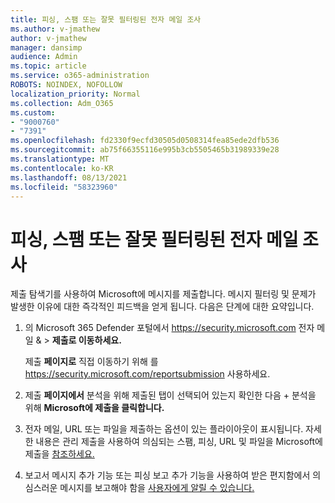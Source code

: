 ```yaml
---
title: 피싱, 스팸 또는 잘못 필터링된 전자 메일 조사
ms.author: v-jmathew
author: v-jmathew
manager: dansimp
audience: Admin
ms.topic: article
ms.service: o365-administration
ROBOTS: NOINDEX, NOFOLLOW
localization_priority: Normal
ms.collection: Adm_O365
ms.custom:
- "9000760"
- "7391"
ms.openlocfilehash: fd2330f9ecfd30505d0508314fea85ede2dfb536
ms.sourcegitcommit: ab75f66355116e995b3cb5505465b31989339e28
ms.translationtype: MT
ms.contentlocale: ko-KR
ms.lasthandoff: 08/13/2021
ms.locfileid: "58323960"
---
```

# <a name="investigate-phishing-spam-or-incorrectly-filtered-email"></a>피싱, 스팸 또는 잘못 필터링된 전자 메일 조사

제출 탐색기를 사용하여 Microsoft에 메시지를 제출합니다. 메시지 필터링 및 문제가 발생한 이유에 대한 즉각적인 피드백을 얻게 됩니다. 다음은 단계에 대한 요약입니다.

1. 의 Microsoft 365 Defender 포털에서 <https://security.microsoft.com> 전자 메일 &  \> **제출로 이동하세요.**

   제출 **페이지로** 직접 이동하기 위해 를 <https://security.microsoft.com/reportsubmission> 사용하세요.

2. 제출 **페이지에서** 분석을 위해  제출된 탭이 선택되어 있는지 확인한 다음 + 분석을 위해 **Microsoft에 제출을 클릭합니다.**

3. 전자 메일, URL 또는 파일을 제출하는 옵션이 있는 플라이아웃이 표시됩니다. 자세한 내용은 관리 제출을 사용하여 의심되는 스팸, 피싱, URL 및 파일을 Microsoft에 제출을 [참조하세요.](https://docs.microsoft.com/microsoft-365/security/office-365-security/admin-submission)

4. 보고서 메시지 추가 기능 또는 피싱 보고 추가 기능을 사용하여 받은 편지함에서 의심스러운 메시지를 보고해야 함을 [사용자에게 알릴 수 있습니다.](https://docs.microsoft.com/microsoft-365/security/office-365-security/enable-the-report-message-add-in)
